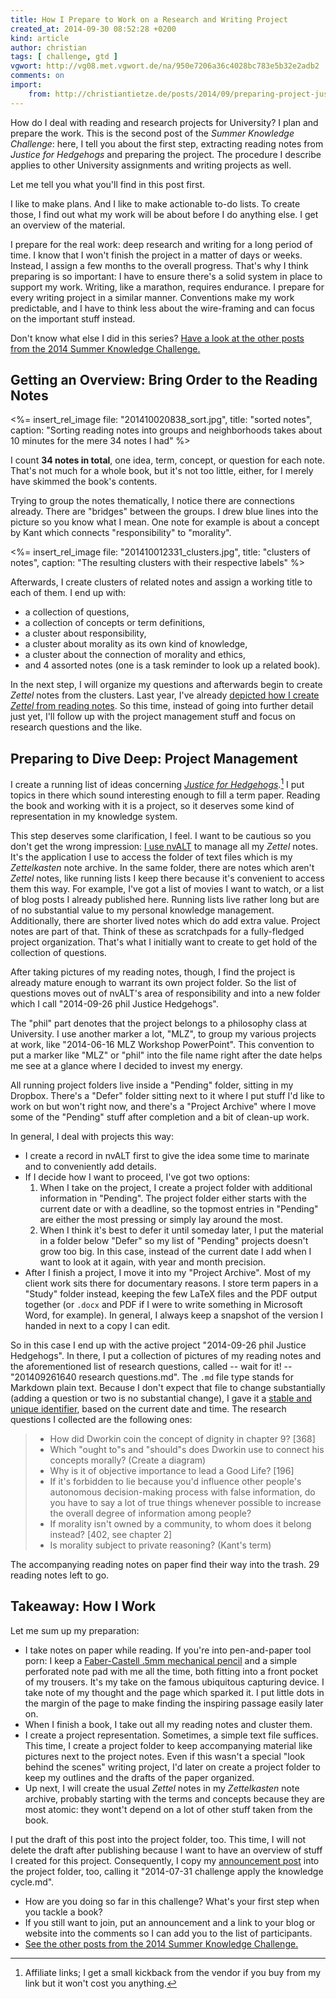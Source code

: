```yaml
---
title: How I Prepare to Work on a Research and Writing Project
created_at: 2014-09-30 08:52:28 +0200
kind: article
author: christian
tags: [ challenge, gtd ]
vgwort: http://vg08.met.vgwort.de/na/950e7206a36c4028bc783e5b32e2adb2
comments: on
import:
    from: http://christiantietze.de/posts/2014/09/preparing-project-justice-hedgehogs/
---
```


How do I deal with reading and research projects for University? I plan and prepare the work. This is the second post of the _Summer Knowledge Challenge_: here, I tell you about the first step, extracting reading notes from _Justice for Hedgehogs_ and preparing the project. The procedure I describe applies to other University assignments and writing projects as well.

Let me tell you what you'll find in this post first.

I like to make plans. And I like to make actionable to-do lists. To create those, I find out what my work will be about before I do anything else. I get an overview of the material.

I prepare for the real work: deep research and writing for a long period of time. I know that I won't finish the project in a matter of days or weeks. Instead, I assign a few months to the overall progress. That's why I think preparing is so important: I have to ensure there's a solid system in place to support my work. Writing, like a marathon, requires endurance. I prepare for every writing project in a similar manner. Conventions make my work predictable, and I have to think less about the wire-framing and can focus on the important stuff instead.

Don't know what else I did in this series? [Have a look at the other posts from the 2014 Summer Knowledge Challenge.](/posts/2014/summer-knowledge-challenge/)

## Getting an Overview: Bring Order to the Reading Notes

<%= insert_rel_image file: "201410020838_sort.jpg", title: "sorted notes", caption: "Sorting reading notes into groups and neighborhoods takes about 10 minutes for the mere 34 notes I had" %>

I count **34 notes in total**, one idea, term, concept, or question for each note. That's not much for a whole book, but it's not too little, either, for I merely have skimmed the book's contents.

Trying to group the notes thematically, I notice there are connections already. There are "bridges" between the groups. I drew blue lines into the picture so you know what I mean. One note for example is about a concept by Kant which connects "responsibility" to "morality".

<%= insert_rel_image file: "201410012331_clusters.jpg", title: "clusters of notes", caption: "The resulting clusters with their respective labels" %>

Afterwards, I create clusters of related notes and assign a working title to each of them. I end up with:

* a collection of questions,
* a collection of concepts or term definitions,
* a cluster about responsibility,
* a cluster about morality as its own kind of knowledge,
* a cluster about the connection of morality and ethics,
* and 4 assorted notes (one is a task reminder to look up a related book).

In the next step, I will organize my questions and afterwards begin to create _Zettel_ notes from the clusters. Last year, I've already [depicted how I create _Zettel_ from reading notes][notes]. So this time, instead of going into further detail just yet, I'll follow up with the project management stuff and focus on research questions and the like.

[notes]: /posts/2013/09/create-zettel-from-reading-notes/

## Preparing to Dive Deep: Project Management

I create a running list of ideas concerning [_Justice for Hedgehogs_][just].[^aff] I put topics in there which sound interesting enough to fill a term paper. Reading the book and working with it is a project, so it deserves some kind of representation in my knowledge system. 

This step deserves some clarification, I feel. I want to be cautious so you don't get the wrong impression: [I use nvALT][nvalt] to manage all my _Zettel_ notes. It's the application I use to access the folder of text files which is my _Zettelkasten_ note archive. In the same folder, there are notes which aren't _Zettel_ notes, like running lists I keep there because it's convenient to access them this way. For example, I've got a list of movies I want to watch, or a list of blog posts I already published here. Running lists live rather long but are of no substantial value to my personal knowledge management. Additionally, there are shorter lived notes which do add extra value. Project notes are part of that. Think of these as scratchpads for a fully-fledged project organization. That's what I initially want to create to get hold of the collection of questions.

After taking pictures of my reading notes, though, I find the project is already mature enough to warrant its own project folder. So the list of questions moves out of nvALT's area of responsibility and into a new folder which I call "2014-09-26 phil Justice Hedgehogs".

The "phil" part denotes that the project belongs to a philosophy class at University. I use another marker a lot, "MLZ", to group my various projects at work, like "2014-06-16 MLZ Workshop PowerPoint". This convention to put a marker like "MLZ" or "phil" into the file name right after the date helps me see at a glance where I decided to invest my energy.

All running project folders live inside a "Pending" folder, sitting in my Dropbox. There's a "Defer" folder sitting next to it where I put stuff I'd like to work on but won't right now, and there's a "Project Archive" where I move some of the "Pending" stuff after completion and a bit of clean-up work.

In general, I deal with projects this way:

* I create a record in nvALT first to give the idea some time to marinate and to conveniently add details.
* If I decide how I want to proceed, I've got two options:
    1. When I take on the project, I create a project folder with additional information in  "Pending". The project folder either starts with the current date or with a deadline, so the topmost entries in "Pending" are either the most pressing or simply lay around the most.
    2. When I think it's best to defer it until someday later, I put the material in a folder below "Defer" so my list of "Pending" projects doesn't grow too big. In this case, instead of the current date I add when I want to look at it again, with year and month precision.
* After I finish a project, I move it into my "Project Archive". Most of my client work sits there for documentary reasons. I store term papers in a "Study" folder instead, keeping the few LaTeX files and the PDF output together (or `.docx` and PDF if I were to write something in Microsoft Word, for example). In general, I always keep a snapshot of the version I handed in next to a copy I can edit.

So in this case I end up with the active project "2014-09-26 phil Justice Hedgehogs". In there, I put a collection of pictures of my reading notes and the aforementioned list of research questions, called -- wait for it! -- "201409261640 research questions.md". The `.md` file type stands for Markdown plain text. Because I don't expect that file to change substantially (adding a question or two is no substantial change), I gave it a [stable and unique identifier][id], based on the current date and time. The research questions I collected are the following ones:

> * How did Dworkin coin the concept of dignity in chapter 9? [368]
> * Which "ought to"s and "should"s does Dworkin use to connect his concepts morally? (Create a diagram)
> * Why is it of objective importance to lead a Good Life? [196]
> * If it's forbidden to lie because you'd influence other people's autonomous decision-making process with false information, do you have to say a lot of true things whenever possible to increase the overall degree of information among people?
> * If morality isn't owned by a community, to whom does it belong instead? [402, see chapter 2]
> * Is morality subject to private reasoning? (Kant's term)

The accompanying reading notes on paper find their way into the trash. 29 reading notes left to go.

[nvalt]: /posts/2014/04/nvalt-zettelkasten-implementation/
[id]: /posts/2014/02/add-identity/
[just]: http://www.amazon.com/gp/product/0674072251/ref=as_li_tl?ie=UTF8&camp=1789&creative=390957&creativeASIN=0674072251&linkCode=as2&tag=chritietwork-20&linkId=MP7E2UA3B7CBG3FV

## Takeaway: How I Work

Let me sum up my preparation:

* I take notes on paper while reading. If you're into pen-and-paper tool porn: I keep a [Faber-Castell .5mm mechanical pencil][pencil] and a simple perforated note pad with me all the time, both fitting into a front pocket of my trousers. It's my take on the famous ubiquitous capturing device. I take note of my thought and the page which sparked it. I put little dots in the margin of the page to make finding the inspiring passage easily later on.
* When I finish a book, I take out all my reading notes and cluster them.
* I create a project representation. Sometimes, a simple text file suffices. This time, I create a project folder to keep accompanying material like pictures next to the project notes. Even if this wasn't a special "look behind the scenes" writing project, I'd later on create a project folder to keep my outlines and the drafts of the paper organized.
* Up next, I will create the usual _Zettel_ notes in my _Zettelkasten_ note archive, probably starting with the terms and concepts because they are most atomic: they wont't depend on a lot of other stuff taken from the book.

I put the draft of this post into the project folder, too. This time, I will not delete the draft after publishing because I want to have an overview of stuff I created for this project. Consequently, I copy my [announcement post][chall] into the project folder, too, calling it "2014-07-31 challenge apply the knowledge cycle.md".


* How are you doing so far in this challenge? What's your first step when you tackle a book?
* If you still want to join, put an announcement and a link to your blog or website into the comments so I can add you to the list of participants.
* [See the other posts from the 2014 Summer Knowledge Challenge.](/posts/2014/summer-knowledge-challenge/)


[pencil]: http://www.amazon.com/gp/product/B000KT9EEY/ref=as_li_tl?ie=UTF8&camp=1789&creative=390957&creativeASIN=B000KT9EEY&linkCode=as2&tag=chritietwork-20&linkId=7RZ3KAQKPS6WO6PP
[chall]: /posts/2014/07/summer-knowledge-challenge/

[^aff]: Affiliate links; I get a small kickback from the vendor if you buy from my link but it won't cost you anything.
